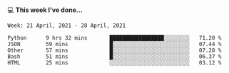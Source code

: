 💻 **This week I've done...**

<!--START_SECTION:waka-->
```text
Week: 21 April, 2021 - 28 April, 2021

Python      9 hrs 32 mins       █████████████████░░░░░░░░   71.20 % 
JSON        59 mins             █░░░░░░░░░░░░░░░░░░░░░░░░   07.44 % 
Other       57 mins             █░░░░░░░░░░░░░░░░░░░░░░░░   07.20 % 
Bash        51 mins             █░░░░░░░░░░░░░░░░░░░░░░░░   06.37 % 
HTML        25 mins             ░░░░░░░░░░░░░░░░░░░░░░░░░   03.12 %
```
<!--END_SECTION:waka-->
